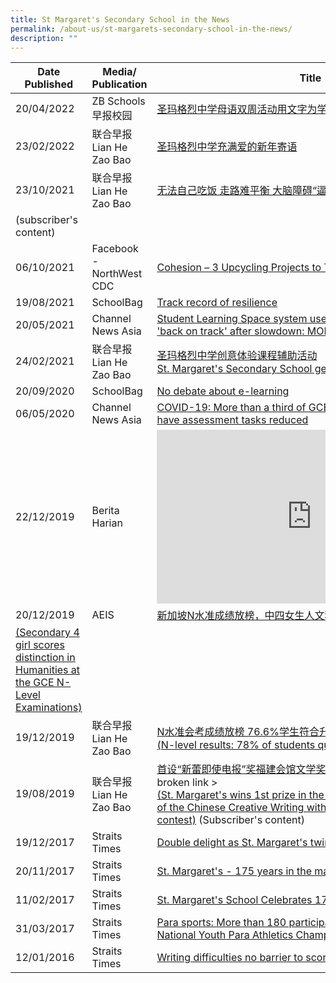 ```yaml
---
title: St Margaret's Secondary School in the News
permalink: /about-us/st-margarets-secondary-school-in-the-news/
description: ""
---
```

| Date Published | Media/ Publication | Title  |
| --- | --- | --- |
| 20/04/2022 | ZB Schools <br> 早报校园  | [圣玛格烈中学母语双周活动用文字为学校庆生](https://www.zbschools.sg/news/school/stories-22002)  |
| 23/02/2022 | 联合早报 <br> Lian He Zao Bao  | [圣玛格烈中学充满爱的新年寄语](https://www.zbschools.sg/news/school/stories-21324) |
| 23/10/2021 | 联合早报  <br> Lian He Zao Bao   | [无法自己吃饭 走路难平衡 大脑障碍“逼”她夺冠](https://www.zaobao.com.sg/news/singapore/story20211023-1206134)   
(subscriber's content) |
| 06/10/2021  | Facebook - NorthWest CDC   | [Cohesion – 3 Upcycling Projects to Try](https://m.facebook.com/story.php?story_fbid=229676342531075&id=100064661320759&sfnsn=mo)  |
| 19/08/2021 | SchoolBag | [Track record of resilience](https://www.schoolbag.edu.sg/story/track-record-of-resilience)   |
| 20/05/2021 | Channel News Asia | [Student Learning Space system used for home-based learning 'back on track' after slowdown: MOE](https://www.channelnewsasia.com/news/singapore/moe-student-learning-space-down-online-home-based-learning-14838502) |
| 24/02/2021 | 联合早报  <br> Lian He Zao Bao  | [圣玛格烈中学创意体验课程辅助活动 <br> St. Margaret's Secondary School gets creative with its CCA Fair](https://zbschools.sg/ink/studentsubmission/stories-17822) |
| 20/09/2020 | SchoolBag | [No debate about e-learning](https://www.schoolbag.edu.sg/story/no-debate-about-e-learning) |
| 06/05/2020 | Channel News Asia | [COVID-19: More than a third of GCE coursework subjects to have assessment tasks reduced](https://www.channelnewsasia.com/news/singapore/covid-19-gce-coursework-subjects-assessment-tasks-reduced-12704934)  |
| 22/12/2019 | Berita Harian | <iframe width="495" height="278" src="https://www.youtube.com/embed/NaI7vRgHuVI" title="Afiqah - 2019 GCE N Level News Clip (Berita Harian)" frameborder="0" allow="accelerometer; autoplay; clipboard-write; encrypted-media; gyroscope; picture-in-picture" allowfullscreen></iframe> |
| 20/12/2019   | AEIS  | [新加坡N水准成绩放榜，中四女生人文科取得特优佳绩](http://www.iaeis.com/media_centre/show/14290.html)  
[(Secondary 4 girl scores distinction in Humanities at the GCE N-Level Examinations)](http://www.iaeis.com/media_centre/show/14290.html) |
| 19/12/2019 | 联合早报  <br> Lian He Zao Bao | [N水准会考成绩放榜 76.6%学生符合升上中五资格 <br> (N-level results: 78% of students qualify for Secondary 5)](https://www.8world.com/news/singapore/article/n-level-results-1004676) |
| 19/08/2019  | 联合早报 <br> Lian He Zao Bao  | [首设“新蕾即使电报”奖福建会馆文学奖表扬学生社媒人气作品](/about-us/goog-1739958327) < broken link > <br> [(St. Margaret's wins 1st prize in the Lower Secondary category of the Chinese Creative Writing with Photograpy contest)](https://www.zaobao.com.sg/news/singapore/story20190819-981999) (Subscriber's content)  |
| 19/12/2017 | Straits Times  | [Double delight as St. Margaret's twins do equally well](https://www.straitstimes.com/singapore/double-delight-as-st-margarets-twins-do-equally-well)   |
| 20/11/2017 | Straits Times | [St. Margaret's - 175 years in the making](https://www.straitstimes.com/singapore/education/st-margarets-175-years-in-the-making) |
| 11/02/2017 | Straits Times | [St. Margaret's School Celebrates 175th Anniversary](https://www.todayonline.com/singapore/st-margarets-school-celebrates-175th-anniversary)  |
| 31/03/2017 | Straits Times | [Para sports: More than 180 participants compete at the Haw Par National Youth Para Athletics Championships](https://www.straitstimes.com/sport/para-sports-more-than-180-participants-compete-at-the-haw-par-national-youth-para-athletics) |
| 12/01/2016 | Straits Times | [Writing difficulties no barrier to scoring good grades](https://www.straitstimes.com/singapore/writing-difficulties-no-barrier-to-scoring-good-grades) |